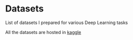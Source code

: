 # Datasets
List of datasets I prepared for various Deep Learning tasks

All the datasets are hosted in [kaggle](https://www.kaggle.com/shanmukh05)
